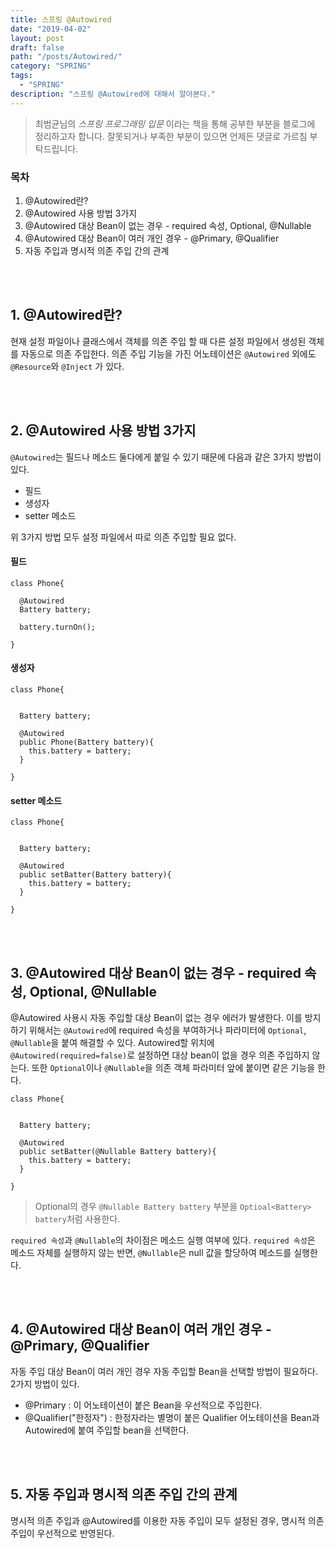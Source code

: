 ```yaml
---
title: 스프링 @Autowired
date: "2019-04-02"
layout: post
draft: false
path: "/posts/Autowired/"
category: "SPRING"
tags:
  - "SPRING"
description: "스프링 @Autowired에 대해서 알아본다."
---
```


>최범균님의 *스프링 프로그래밍 입문* 이라는 책을 통해 공부한 부분을 블로그에 정리하고자 합니다.
>잘못되거나 부족한 부분이 있으면 언제든 댓글로 가르침 부탁드립니다.

### 목차
1. @Autowired란?
2. @Autowired 사용 방법 3가지
3. @Autowired 대상 Bean이 없는 경우 - required 속성, Optional, @Nullable
4. @Autowired 대상 Bean이 여러 개인 경우 - @Primary, @Qualifier
5. 자동 주입과 명시적 의존 주입 간의 관계

<br><br>
## 1. @Autowired란?
현재 설정 파일이나 클래스에서 객체를 의존 주입 할 때
다른 설정 파일에서 생성된 객체를 자동으로 의존 주입한다.
의존 주입 기능을 가진 어노테이션은 `@Autowired` 외에도 `@Resource`와 `@Inject` 가 있다.

<br><br>
## 2. @Autowired 사용 방법 3가지
`@Autowired`는 필드나 메소드 둘다에게 붙일 수 있기 때문에 다음과 같은 3가지 방법이 있다.
- 필드
- 생성자
- setter 메소드  

위 3가지 방법 모두 설정 파일에서 따로 의존 주입할 필요 없다.

#### 필드
```
class Phone{

  @Autowired
  Battery battery;

  battery.turnOn();

}
```

#### 생성자
```
class Phone{

  
  Battery battery;
  
  @Autowired
  public Phone(Battery battery){
    this.battery = battery;
  }

}
```

#### setter 메소드
```
class Phone{

  
  Battery battery;
  
  @Autowired
  public setBatter(Battery battery){
    this.battery = battery;
  }

}
```

<br><br>
## 3. @Autowired 대상 Bean이 없는 경우 - required 속성, Optional, @Nullable
@Autowired 사용시 자동 주입할 대상 Bean이 없는 경우 에러가 발생한다.
이를 방지하기 위해서는 `@Autowired`에 required 속성을 부여하거나 파라미터에 `Optional`, `@Nullable`을 붙여 해결할 수 있다.
Autowired할 위치에 `@Autowired(required=false)`로 설정하면 대상 bean이 없을 경우 의존 주입하지 않는다.
또한 `Optional`이나 `@Nullable`을 의존 객체 파라미터 앞에 붙이면 같은 기능을 한다.
```
class Phone{

  
  Battery battery;
  
  @Autowired
  public setBatter(@Nullable Battery battery){
    this.battery = battery;
  }

}
``` 
> Optional의 경우 `@Nullable Battery battery` 부분을 `Optioal<Battery> battery`처럼 사용한다.

`required 속성`과 `@Nullable`의 차이점은 메소드 실행 여부에 있다.
`required 속성`은 메소드 자체를 실행하지 않는 반면, `@Nullable`은 null 값을 할당하여 메소드를 실행한다.

<br><br>
## 4. @Autowired 대상 Bean이 여러 개인 경우 - @Primary, @Qualifier
자동 주입 대상 Bean이 여러 개인 경우 자동 주입할 Bean을 선택할 방법이 필요하다.
2가지 방법이 있다.
- @Primary : 이 어노테이션이 붙은 Bean을 우선적으로 주입한다.
- @Qualifier("한정자") : 한정자라는 별명이 붙은 Qualifier 어노테이션을 Bean과 Autowired에 붙여 주입할 bean을 선택한다.

<br><br>
## 5. 자동 주입과 명시적 의존 주입 간의 관계
명시적 의존 주입과 @Autowired를 이용한 자동 주입이 모두 설정된 경우, 명시적 의존 주입이 우선적으로 반영된다.
